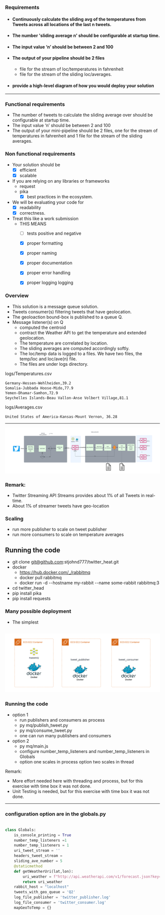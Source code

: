 ### Requirements
  - #### Continuously calculate the sliding avg of the temperatures from Tweets across all locations of the last n tweets.
  - ####  The number 'sliding average n' should be configurable at startup time. 
  - #### The input value ‘n’ should be between 2 and 100
  - #### The output of your pipeline should be 2 files
    - file for the stream of loc/temperatures in fahrenheit
    - file for the stream of the sliding loc/averages.
  - ####  provide a high-level diagram of how you would deploy your solution
  
---

### Functional requirements
- The number of tweets to calculate the sliding average over should be configurable at startup time. 
- The input value ‘n’ should be between 2 and 100
- The output of your mini-pipeline should be 2 files, one for the stream of temperatures in fahrenheit and 1 file for the stream of the sliding averages.

### Non functional requirements
- Your solution should be
  - [x] efficient
  - [x] scalable
- If you are relying on any libraries or frameworks
  - request
  - pika
    - [x] best practices in the ecosystem.
- We will be evaluating your code for 
  - [X] readability
  - [X] correctness. 
- Treat this like a work submission
  - THIS MEANS 
    - [ ] tests positive and negative
    - [x] proper formatting
    - [x] proper naming
    - [x] proper documentation
    - [x] proper error handling
    - [x] proper logging logging

  
### Overview

- This solution is a message queue solution. 
- Tweets consumer(s) filtering tweets that have geolocation. 
- The geoloaction bound-box is published to a queue Q. 
- Message listener(s) on Q 
  - computed the centroid 
  - contract the Weather API to get the temperature and extended geolocation. 
  - The temperature are correlated by location. 
  - The sliding averages are computed accordingly softly. 
  - The loc/temp data is logged to a files. We have two files, the temp/loc and loc/ave(n) file. 
  - The files are under logs directory.


logs/Temperatures.csv
```csv
Germany-Hessen-Wehlheiden,39.2
Somalia-Jubbada Hoose-Mido,77.9
Yemen-Dhamar-Samhon,72.9
Seychelles Islands-Beau Vallon-Anse Volbert Village,81.1
```
logs/Averages.csv
```csv
United States of America-Kansas-Mount Vernon, 36.28
```

---

 ![](imgs/arch_high.png)

### Remark: 
- Twitter Streaming API Streams provides about 1% of all Tweets in real-time. 
- About 1% of streamer tweets have geo-location

### Scaling

- run more publisher to scale on tweet publisher
- run more consumers to scale on temperature averages

## Running the code
- git clone git@github.com:stjohnd777/twitter_heat.git
- docker
  - https://hub.docker.com/_/rabbitmq
  - docker pull rabbitmq
  - docker run -d --hostname my-rabbit --name some-rabbit rabbitmq:3
- cd twitter_head
- pip install pika
- pip install requests

### Many possible deployment

- The simplest

 ![](imgs/docker.png)
---
### Running the code

- option 1
  - run publishers and consumers as process
  - py mq/publish_tweet.py
  - py mq/consume_tweet.py
  - one can run many publishers and consumers
- option 2
  - py mq/main.js
  - configure number_temp_listeners and number_temp_listeners in Globals 
  - option one scales in process option two scales in thread

Remark:
- More effort needed here with threading and process, but for this exercise with time box it was not done.
- Unit Testing is needed, but for this exercise with time box it was not done.
---
### configuration option are in the globals.py

```python

class Globals:
    is_console_printing = True
    number_temp_listeners =1
    number_temp_listeners = 1
    uri_tweet_stream = ''
    headers_tweet_stream = 
    sliding_ave_number = 5
    @staticmethod
    def getWeatherUri(lat,lon):
        uri_weather = f"http://api.weatherapi.com/v1/forecast.json?key=2d15b642528c4b7093412604221202&q={lat},{lon}&days=1&aqi=no&alerts=no"
        return uri_weather
    rabbit_host = "localhost"
    tweets_with_geo_queue = 'Q2'
    log_file_publisher = 'twitter_publisher.log'
    log_file_consumer = 'twitter_consumer.log'
    mapGeoToTemp = {}
```

